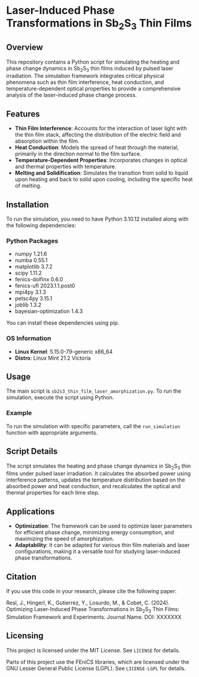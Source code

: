 # Laser-Induced Phase Transformations in Sb<sub>2</sub>S<sub>3</sub> Thin Films

## Overview
This repository contains a Python script for simulating the heating and phase change dynamics in Sb<sub>2</sub>S<sub>3</sub> thin films induced by pulsed laser irradiation. The simulation framework integrates critical physical phenomena such as thin film interference, heat conduction, and temperature-dependent optical properties to provide a comprehensive analysis of the laser-induced phase change process.

## Features
- **Thin Film Interference**: Accounts for the interaction of laser light with the thin film stack, affecting the distribution of the electric field and absorption within the film.
- **Heat Conduction**: Models the spread of heat through the material, primarily in the direction normal to the film surface.
- **Temperature-Dependent Properties**: Incorporates changes in optical and thermal properties with temperature.
- **Melting and Solidification**: Simulates the transition from solid to liquid upon heating and back to solid upon cooling, including the specific heat of melting.

## Installation
To run the simulation, you need to have Python 3.10.12 installed along with the following dependencies:

### Python Packages
- numpy 1.21.6
- numba 0.55.1
- matplotlib 3.7.2
- scipy 1.11.2
- fenics-dolfinx 0.6.0
- fenics-ufl 2023.1.1.post0
- mpi4py 3.1.3
- petsc4py 3.15.1
- joblib 1.3.2
- bayesian-optimization 1.4.3

You can install these dependencies using pip.

### OS Information
- **Linux Kernel**: 5.15.0-79-generic x86_64
- **Distro**: Linux Mint 21.2 Victoria

## Usage
The main script is `sb2s3_thin_film_laser_amorphization.py`. To run the simulation, execute the script using Python.

### Example
To run the simulation with specific parameters, call the `run_simulation` function with appropriate arguments. 

## Script Details
The script simulates the heating and phase change dynamics in Sb<sub>2</sub>S<sub>3</sub> thin films under pulsed laser irradiation. It calculates the absorbed power using interference patterns, updates the temperature distribution based on the absorbed power and heat conduction, and recalculates the optical and thermal properties for each time step.

## Applications
- **Optimization**: The framework can be used to optimize laser parameters for efficient phase change, minimizing energy consumption, and maximizing the speed of amorphization.
- **Adaptability**: It can be adapted for various thin film materials and laser configurations, making it a versatile tool for studying laser-induced phase transformations.

## Citation
If you use this code in your research, please cite the following paper:

Resl, J., Hingerl, K., Gutierrez, Y., Losurdo, M., & Cobet, C. (2024). Optimizing Laser-Induced Phase Transformations in Sb<sub>2</sub>S<sub>3</sub> Thin Films: Simulation Framework and Experiments. Journal Name. DOI: XXXXXXX

## Licensing

This project is licensed under the MIT License. See `LICENSE` for details.

Parts of this project use the FEniCS libraries, which are licensed under the GNU Lesser General Public License (LGPL). See `LICENSE-LGPL` for details.

